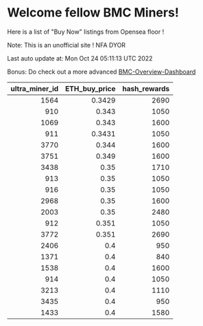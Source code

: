 # Welcome fellow BMC Miners!
Here is a list of "Buy Now" listings from Opensea floor !

Note: This is an unofficial site ! NFA DYOR

Last auto update at: Mon Oct 24 05:11:13 UTC 2022

Bonus: Do check out a more advanced [BMC-Overview-Dashboard](https://dune.com/defifunk/BMC-Overview-Dashboard)


|   ultra_miner_id |   ETH_buy_price |   hash_rewards |
|-----------------:|----------------:|---------------:|
|             1564 |          0.3429 |           2690 |
|              910 |          0.343  |           1050 |
|             1069 |          0.343  |           1600 |
|              911 |          0.3431 |           1050 |
|             3770 |          0.344  |           1600 |
|             3751 |          0.349  |           1600 |
|             3438 |          0.35   |           1710 |
|              913 |          0.35   |           1050 |
|              916 |          0.35   |           1050 |
|             2968 |          0.35   |           1600 |
|             2003 |          0.35   |           2480 |
|              912 |          0.351  |           1050 |
|             3772 |          0.351  |           2690 |
|             2406 |          0.4    |            950 |
|             1371 |          0.4    |            840 |
|             1538 |          0.4    |           1600 |
|              914 |          0.4    |           1050 |
|             3213 |          0.4    |           1110 |
|             3435 |          0.4    |            950 |
|             1433 |          0.4    |           1580 |